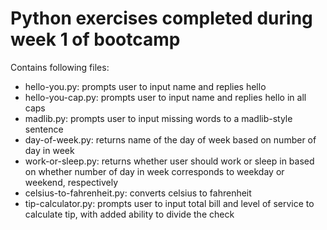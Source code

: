 # Python exercises completed during week 1 of bootcamp

Contains following files:
* hello-you.py: prompts user to input name and replies hello
* hello-you-cap.py: prompts user to input name and replies hello in all caps
* madlib.py: prompts user to input missing words to a madlib-style sentence
* day-of-week.py: returns name of the day of week based on number of day in week
* work-or-sleep.py: returns whether user should work or sleep in based on whether number of day in week corresponds to weekday or weekend, respectively
* celsius-to-fahrenheit.py: converts celsius to fahrenheit
* tip-calculator.py: prompts user to input total bill and level of service to calculate tip, with added ability to divide the check